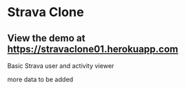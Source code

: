 Strava Clone
==============
View the demo at https://stravaclone01.herokuapp.com
--------------
Basic Strava user and activity viewer

more data to be added